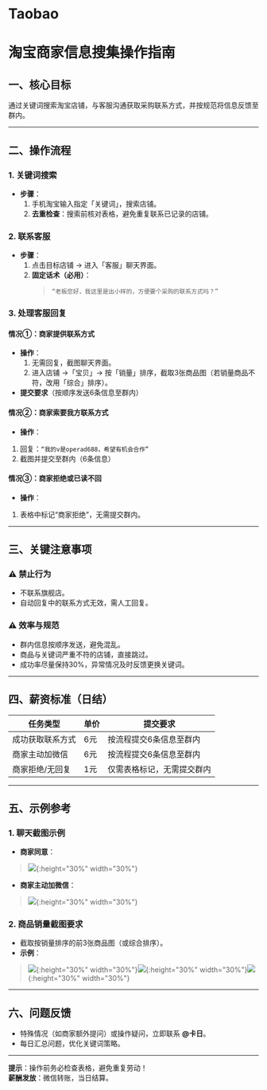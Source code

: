 # Taobao
# 淘宝商家信息搜集操作指南  
  

## 一、核心目标  
通过关键词搜索淘宝店铺，与客服沟通获取采购联系方式，并按规范将信息反馈至群内。  

---

## 二、操作流程  
### 1. 关键词搜索  
- **步骤**：  
  1. 手机淘宝输入指定「关键词」，搜索店铺。  
  2. **去重检查**：搜索前核对表格，避免重复联系已记录的店铺。  

### 2. 联系客服  
- **步骤**：  
  1. 点击目标店铺 → 进入「客服」聊天界面。  
  2. **固定话术（必用）**：  
     > `“老板您好，我这里是出小样的，方便要个采购的联系方式吗？”`  

### 3. 处理客服回复  
#### 情况①：商家提供联系方式  
- **操作**：  
  1. 无需回复，截图聊天界面。  
  2. 进入店铺 →「宝贝」→ 按「销量」排序，截取3张商品图（若销量商品不符，改用「综合」排序）。  
- **提交要求**（按顺序发送6条信息至群内）  

#### 情况②：商家索要我方联系方式  
- **操作**：  
1. 回复：`“我的v是operad688，希望有机会合作”`  
2. 截图并提交至群内（6条信息）


#### 情况③：商家拒绝或已读不回  
- **操作**：  
1. 表格中标记“商家拒绝”，无需提交群内。  

---

## 三、关键注意事项  
### ⚠️ 禁止行为  
- 不联系旗舰店。  
- 自动回复中的联系方式无效，需人工回复。  

### ⚠️ 效率与规范  
- 群内信息按顺序发送，避免混乱。  
- 商品与关键词严重不符的店铺，直接跳过。  
- 成功率尽量保持30%，异常情况及时反馈更换关键词。  

---

## 四、薪资标准（日结）  
| 任务类型               | 单价  | 提交要求                     |  
|------------------------|-------|------------------------------|  
| 成功获取联系方式       | 6元   | 按流程提交6条信息至群内      |  
| 商家主动加微信         | 6元   | 按流程提交6条信息至群内      |  
| 商家拒绝/无回复        | 1元   | 仅需表格标记，无需提交群内   |  

---

## 五、示例参考  
### 1. 聊天截图示例  
- **商家同意**：  
>![](商家同意.jpg){:height="30%" width="30%"}
- **商家主动加微信**：  
>![](商家主动加微信.jpg){:height="30%" width="30%"}

### 2. 商品销量截图要求  
- 截取按销量排序的前3张商品图（或综合排序）。  
- **示例**：
>![](店铺情况.jpg){:height="30%" width="30%"}![](店铺情况2.jpg){:height="30%" width="30%"}![](店铺情况3.jpg){:height="30%" width="30%"}  

---

## 六、问题反馈  
- 特殊情况（如商家额外提问）或操作疑问，立即联系 **@卡日**。  
- 每日汇总问题，优化关键词策略。  

---

**提示**：操作前务必检查表格，避免重复劳动！  
**薪酬发放**：微信转账，当日结算。  
